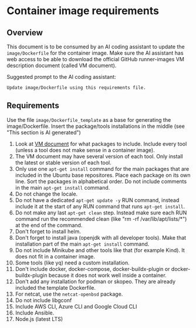 # Container image requirements

## Overview
This document is to be consumed by an AI coding assistant to update the `image/Dockerfile` for the container image. Make sure the AI assistant has web access to be able to download the official GitHub runner-images VM description document (called VM document).

Suggested prompt to the AI coding assistant:
```
Update image/Dockerfile using this requirements file.
```

## Requirements
Use the file `image/Dockerfile_template` as a base for generating the image/Dockerfile. Insert the package/tools installations in the middle (see "This section is AI generated")

1. Look at [VM document](https://github.com/actions/runner-images/blob/main/images/ubuntu/Ubuntu2404-Readme.md) for what packages to include. Include every tool (unless a tool does not make sense in a container image).
1. The VM document may have several version of each tool. Only install the latest or stable version of each tool.
1. Only use one `apt-get install` command for the main packages that are included in the Ubuntu base repositores.
Place each package on its own line. Sort the packages in alphabetical order. Do not include comments in the main 
`apt-get install` command.
1. Do not change the locale.
1. Do not have a dedicated `apt-get update -y` RUN command, instead include it at the start of any RUN command that runs `apt-get install`.
1. Do not make any last `apt-get clean` step. Instead make sure each RUN command run the recommended clean (like "rm -rf /var/lib/apt/lists/*") at the end of the command.
1. Don't forget to install helm.
1. Don't forget to install java (openjdk with all developer tools). Make that installation part of the main `apt-get install` command.
1. Do not include Minikube and other tools like that (for example Kind). It does not fit in a container image.
1. Some tools (like yq) need a custom installation.
1. Don't include docker, docker-compose, docker-buildx-plugin or docker-buildx-plugin because it does not work well inside a container.
1. Don't add any installation for podman or skopeo. They are already included the template Dockerfile.
1. For netcat, use the `netcat-openbsd` package.
1. Do not include libgconf
1. Include AWS CLI, Azure CLI and Google Cloud CLI
1. Include Ansible.
1. Node.js (latest LTS)
